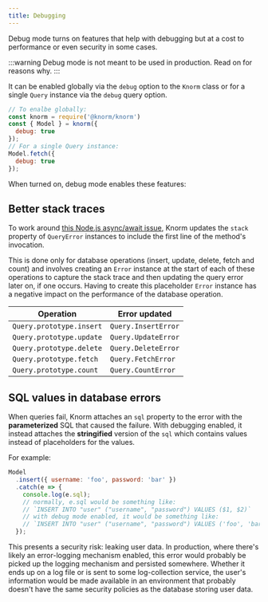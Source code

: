 ```yaml
---
title: Debugging
---
```


Debug mode turns on features that help with debugging but at a cost to
performance or even security in some cases.

:::warning
Debug mode is not meant to be used in production. Read on for reasons why.
:::

It can be enabled globally via the `debug` option to the `Knorm` class or for a
single `Query` instance via the `debug` query option.

```js
// To enalbe globally:
const knorm = require('@knorm/knorm')
const { Model } = knorm({
  debug: true
});
// For a single Query instance:
Model.fetch({
  debug: true
});
```

When turned on, debug mode enables these features:

## Better stack traces

To work around [this Node.js async/await
issue](https://github.com/nodejs/node/issues/11865), Knorm updates the `stack`
property of `QueryError` instances to include the first line
of the method's invocation.

This is done only for database operations (insert, update, delete, fetch and
count) and involves creating an `Error` instance at the start of each of these
operations to capture the stack trace and then updating the query error  later
on, if one occurs. Having to create this placeholder `Error` instance has a
negative impact on the performance of the database operation.

| Operation                | Error updated       |
| ------------------------ | ------------------- |
| `Query.prototype.insert` | `Query.InsertError` |
| `Query.prototype.update` | `Query.UpdateError` |
| `Query.prototype.delete` | `Query.DeleteError` |
| `Query.prototype.fetch`  | `Query.FetchError`  |
| `Query.prototype.count`  | `Query.CountError`  |

## SQL values in database errors

When queries fail, Knorm attaches an `sql` property to the error with the
**parameterized** SQL that caused the failure. With debugging enabled, it
instead attaches the **stringified** version of the `sql` which contains values
instead of placeholders for the values.

For example:

```js
Model
  .insert({ username: 'foo', password: 'bar' })
  .catch(e => {
    console.log(e.sql);
    // normally, e.sql would be something like:
    // `INSERT INTO "user" ("username", "password") VALUES ($1, $2)`
    // with debug mode enabled, it would be something like:
    // `INSERT INTO "user" ("username", "password") VALUES ('foo', 'bar')`
  });
```

This presents a security risk: leaking user data. In production, where there's
likely an error-logging mechanism enabled, this error would probably be picked
up the logging mechanism and persisted somewhere. Whether it ends up on a log
file or is sent to some log-collection service, the user's information would
be made available in an environment that probably doesn't have the same security
policies as the database storing user data.
